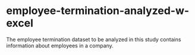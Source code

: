 # employee-termination-analyzed-w-excel
The employee termination dataset to be analyzed in this study contains information about employees in a company.
